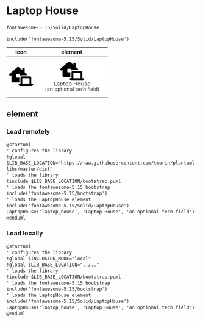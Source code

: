 # Laptop House

```text
fontawesome-5.15/Solid/LaptopHouse
```

```text
include('fontawesome-5.15/Solid/LaptopHouse')
```

|icon|element|
|---|---|
|![](LaptopHouse.png)|![](LaptopHouse.element.png)|



## element
### Load remotely
```plantuml
@startuml
' configures the library
!global $LIB_BASE_LOCATION="https://raw.githubusercontent.com/tmorin/plantuml-libs/master/dist"
' loads the library
!include $LIB_BASE_LOCATION/bootstrap.puml
' loads the fontawesome-5.15 bootstrap
include('fontawesome-5.15/bootstrap')
' loads the LaptopHouse element
include('fontawesome-5.15/Solid/LaptopHouse')
LaptopHouse('laptop_house', 'Laptop House', 'an optional tech field')
@enduml
```
### Load locally
```plantuml
@startuml
' configures the library
!global $INCLUSION_MODE="local"
!global $LIB_BASE_LOCATION="../.."
' loads the library
!include $LIB_BASE_LOCATION/bootstrap.puml
' loads the fontawesome-5.15 bootstrap
include('fontawesome-5.15/bootstrap')
' loads the LaptopHouse element
include('fontawesome-5.15/Solid/LaptopHouse')
LaptopHouse('laptop_house', 'Laptop House', 'an optional tech field')
@enduml
```

